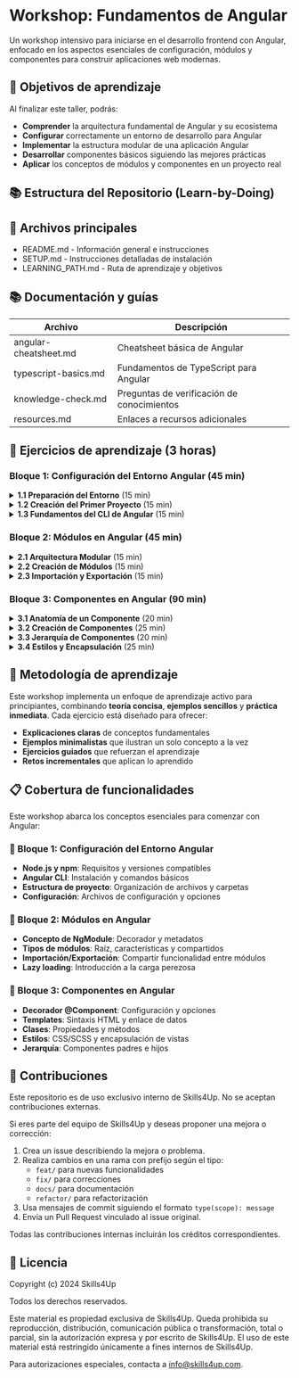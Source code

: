 # Workshop: Fundamentos de Angular

Un workshop intensivo para iniciarse en el desarrollo frontend con Angular, enfocado en los aspectos esenciales de configuración, módulos y componentes para construir aplicaciones web modernas.

## 🎯 Objetivos de aprendizaje

Al finalizar este taller, podrás:

- **Comprender** la arquitectura fundamental de Angular y su ecosistema
- **Configurar** correctamente un entorno de desarrollo para Angular
- **Implementar** la estructura modular de una aplicación Angular
- **Desarrollar** componentes básicos siguiendo las mejores prácticas
- **Aplicar** los conceptos de módulos y componentes en un proyecto real

## 📚 Estructura del Repositorio (Learn-by-Doing)

## 📄 Archivos principales

- README.md - Información general e instrucciones
- SETUP.md - Instrucciones detalladas de instalación
- LEARNING_PATH.md - Ruta de aprendizaje y objetivos

## 📚 Documentación y guías

| Archivo               | Descripción                                |
| --------------------- | ------------------------------------------ |
| angular-cheatsheet.md | Cheatsheet básica de Angular               |
| typescript-basics.md  | Fundamentos de TypeScript para Angular     |
| knowledge-check.md    | Preguntas de verificación de conocimientos |
| resources.md          | Enlaces a recursos adicionales             |

## 🧪 Ejercicios de aprendizaje (3 horas)

### Bloque 1: Configuración del Entorno Angular (45 min)

<details>
<summary><strong>1.1 Preparación del Entorno</strong> (15 min)</summary>

- [README.md](exercises/1-environment/1.1-setup/README.md) - Requisitos previos y herramientas
- [node-npm.md](exercises/1-environment/1.1-setup/node-npm.md) - Instalación de Node.js y npm
- [cli-installation.md](exercises/1-environment/1.1-setup/cli-installation.md) - Instalación de Angular CLI
- [ide-setup.md](exercises/1-environment/1.1-setup/ide-setup.md) - Configuración del IDE (VS Code)
- [HINTS.md](exercises/1-environment/1.1-setup/HINTS.md) - Solución a problemas comunes

</details>

<details>
<summary><strong>1.2 Creación del Primer Proyecto</strong> (15 min)</summary>

- [README.md](exercises/1-environment/1.2-first-project/README.md) - Guía para crear un proyecto
- [project-creation.md](exercises/1-environment/1.2-first-project/project-creation.md) - Comandos del CLI
- [project-structure.md](exercises/1-environment/1.2-first-project/project-structure.md) - Estructura de archivos
- [start-commands.md](exercises/1-environment/1.2-first-project/start-commands.md) - Comandos para ejecutar
- [HINTS.md](exercises/1-environment/1.2-first-project/HINTS.md) - Guía para errores comunes

</details>

<details>
<summary><strong>1.3 Fundamentos del CLI de Angular</strong> (15 min)</summary>

- [README.md](exercises/1-environment/1.3-cli/README.md) - Guía del Angular CLI
- [cli-commands.md](exercises/1-environment/1.3-cli/cli-commands.md) - Comandos principales
- [generation.md](exercises/1-environment/1.3-cli/generation.md) - Generación de elementos
- [challenges.md](exercises/1-environment/1.3-cli/challenges.md) - Ejercicios prácticos
- [HINTS.md](exercises/1-environment/1.3-cli/HINTS.md) - Tips para el CLI

</details>

### Bloque 2: Módulos en Angular (45 min)

<details>
<summary><strong>2.1 Arquitectura Modular</strong> (15 min)</summary>

- [README.md](exercises/2-modules/2.1-architecture/README.md) - Concepto de módulos en Angular
- [module-structure.md](exercises/2-modules/2.1-architecture/module-structure.md) - Estructura de un módulo
- [app-module.md](exercises/2-modules/2.1-architecture/app-module.md) - El módulo raíz
- [module-example.ts](exercises/2-modules/2.1-architecture/module-example.ts) - Ejemplo de módulo
- [HINTS.md](exercises/2-modules/2.1-architecture/HINTS.md) - Guía explicativa

</details>

<details>
<summary><strong>2.2 Creación de Módulos</strong> (15 min)</summary>

- [README.md](exercises/2-modules/2.2-creating/README.md) - Guía para crear módulos
- [feature-modules.md](exercises/2-modules/2.2-creating/feature-modules.md) - Módulos de características
- [shared-modules.md](exercises/2-modules/2.2-creating/shared-modules.md) - Módulos compartidos
- [module-generation.md](exercises/2-modules/2.2-creating/module-generation.md) - Generación con CLI
- [challenges.md](exercises/2-modules/2.2-creating/challenges.md) - Retos prácticos
- [HINTS.md](exercises/2-modules/2.2-creating/HINTS.md) - Mejores prácticas

</details>

<details>
<summary><strong>2.3 Importación y Exportación</strong> (15 min)</summary>

- [README.md](exercises/2-modules/2.3-imports/README.md) - Módulos y dependencias
- [importing.md](exercises/2-modules/2.3-imports/importing.md) - Importación de módulos
- [exporting.md](exercises/2-modules/2.3-imports/exporting.md) - Exportación de elementos
- [module-dependencies.ts](exercises/2-modules/2.3-imports/module-dependencies.ts) - Ejemplo de dependencias
- [challenges.md](exercises/2-modules/2.3-imports/challenges.md) - Ejercicios prácticos
- [HINTS.md](exercises/2-modules/2.3-imports/HINTS.md) - Patrones comunes

</details>

### Bloque 3: Componentes en Angular (90 min)

<details>
<summary><strong>3.1 Anatomía de un Componente</strong> (20 min)</summary>

- [README.md](exercises/3-components/3.1-anatomy/README.md) - Estructura básica
- [component-decorator.md](exercises/3-components/3.1-anatomy/component-decorator.md) - Decorador @Component
- [template-syntax.md](exercises/3-components/3.1-anatomy/template-syntax.md) - Sintaxis de templates
- [component-class.md](exercises/3-components/3.1-anatomy/component-class.md) - Clase del componente
- [metadata.md](exercises/3-components/3.1-anatomy/metadata.md) - Opciones de configuración
- [HINTS.md](exercises/3-components/3.1-anatomy/HINTS.md) - Guía de implementación

</details>

<details>
<summary><strong>3.2 Creación de Componentes</strong> (25 min)</summary>

- [README.md](exercises/3-components/3.2-creation/README.md) - Guía para crear componentes
- [cli-generation.md](exercises/3-components/3.2-creation/cli-generation.md) - Generación con CLI
- [manual-creation.md](exercises/3-components/3.2-creation/manual-creation.md) - Creación manual
- [component-selector.md](exercises/3-components/3.2-creation/component-selector.md) - Selectores y naming
- [challenges.md](exercises/3-components/3.2-creation/challenges.md) - Ejercicios prácticos
- [HINTS.md](exercises/3-components/3.2-creation/HINTS.md) - Soluciones a errores comunes

</details>

<details>
<summary><strong>3.3 Jerarquía de Componentes</strong> (20 min)</summary>

- [README.md](exercises/3-components/3.3-hierarchy/README.md) - Anidamiento de componentes
- [parent-child.md](exercises/3-components/3.3-hierarchy/parent-child.md) - Relaciones padre-hijo
- [component-tree.md](exercises/3-components/3.3-hierarchy/component-tree.md) - Árbol de componentes
- [challenges.md](exercises/3-components/3.3-hierarchy/challenges.md) - Ejercicios prácticos
- [HINTS.md](exercises/3-components/3.3-hierarchy/HINTS.md) - Mejores prácticas

</details>

<details>
<summary><strong>3.4 Estilos y Encapsulación</strong> (25 min)</summary>

- [README.md](exercises/3-components/3.4-styles/README.md) - Estilos en componentes
- [component-styles.md](exercises/3-components/3.4-styles/component-styles.md) - CSS en componentes
- [view-encapsulation.md](exercises/3-components/3.4-styles/view-encapsulation.md) - Encapsulación
- [style-isolation.md](exercises/3-components/3.4-styles/style-isolation.md) - Aislamiento de estilos
- [challenges.md](exercises/3-components/3.4-styles/challenges.md) - Ejercicios prácticos
- [HINTS.md](exercises/3-components/3.4-styles/HINTS.md) - Técnicas avanzadas

</details>

## 🔄 Metodología de aprendizaje

Este workshop implementa un enfoque de aprendizaje activo para principiantes, combinando **teoría concisa**, **ejemplos sencillos** y **práctica inmediata**. Cada ejercicio está diseñado para ofrecer:

- **Explicaciones claras** de conceptos fundamentales
- **Ejemplos minimalistas** que ilustran un solo concepto a la vez
- **Ejercicios guiados** que refuerzan el aprendizaje
- **Retos incrementales** que aplican lo aprendido

## 📋 Cobertura de funcionalidades

Este workshop abarca los conceptos esenciales para comenzar con Angular:

### 🧩 Bloque 1: Configuración del Entorno Angular

- **Node.js y npm**: Requisitos y versiones compatibles
- **Angular CLI**: Instalación y comandos básicos
- **Estructura de proyecto**: Organización de archivos y carpetas
- **Configuración**: Archivos de configuración y opciones

### 🔄 Bloque 2: Módulos en Angular

- **Concepto de NgModule**: Decorador y metadatos
- **Tipos de módulos**: Raíz, características y compartidos
- **Importación/Exportación**: Compartir funcionalidad entre módulos
- **Lazy loading**: Introducción a la carga perezosa

### 🔧 Bloque 3: Componentes en Angular

- **Decorador @Component**: Configuración y opciones
- **Templates**: Sintaxis HTML y enlace de datos
- **Clases**: Propiedades y métodos
- **Estilos**: CSS/SCSS y encapsulación de vistas
- **Jerarquía**: Componentes padres e hijos

## 🤝 Contribuciones

Este repositorio es de uso exclusivo interno de Skills4Up. No se aceptan contribuciones externas.

Si eres parte del equipo de Skills4Up y deseas proponer una mejora o corrección:

1. Crea un issue describiendo la mejora o problema.
2. Realiza cambios en una rama con prefijo según el tipo:
   - `feat/` para nuevas funcionalidades
   - `fix/` para correcciones
   - `docs/` para documentación
   - `refactor/` para refactorización
3. Usa mensajes de commit siguiendo el formato `type(scope): message`
4. Envía un Pull Request vinculado al issue original.

Todas las contribuciones internas incluirán los créditos correspondientes.

## 📜 Licencia

Copyright (c) 2024 Skills4Up

Todos los derechos reservados.

Este material es propiedad exclusiva de Skills4Up. Queda prohibida su reproducción, distribución, comunicación pública o transformación, total o parcial, sin la autorización expresa y por escrito de Skills4Up. El uso de este material está restringido únicamente a fines internos de Skills4Up.

Para autorizaciones especiales, contacta a [info@skills4up.com](mailto:info@skills4up.com).
